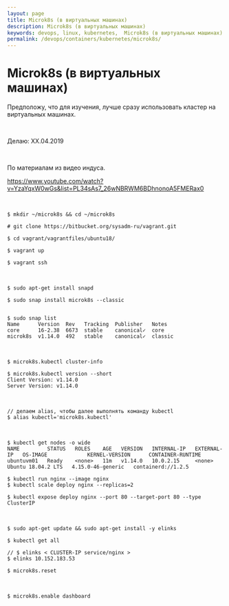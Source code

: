 ```yaml
---
layout: page
title: Microk8s (в виртуальных машинах)
description: Microk8s (в виртуальных машинах)
keywords: devops, linux, kubernetes,  Microk8s (в виртуальных машинах)
permalink: /devops/containers/kubernetes/microk8s/
---
```


# Microk8s (в виртуальных машинах)

Предположу, что для изучения, лучше сразу использовать кластер на виртуальных машинах.

<br/>

Делаю: XX.04.2019

<br/>

По материалам из видео индуса.

https://www.youtube.com/watch?v=YzaYqxW0wGs&list=PL34sAs7_26wNBRWM6BDhnonoA5FMERax0

<br/>

    $ mkdir ~/microk8s && cd ~/microk8s

    # git clone https://bitbucket.org/sysadm-ru/vagrant.git

    $ cd vagrant/vagrantfiles/ubuntu18/

    $ vagrant up

    $ vagrant ssh

<br/>

    $ sudo apt-get install snapd

    $ sudo snap install microk8s --classic


    $ sudo snap list
    Name      Version  Rev   Tracking  Publisher   Notes
    core      16-2.38  6673  stable    canonical✓  core
    microk8s  v1.14.0  492   stable    canonical✓  classic

<br/>

    $ microk8s.kubectl cluster-info

    $ microk8s.kubectl version --short
    Client Version: v1.14.0
    Server Version: v1.14.0

<br/>

    // делаем alias, чтобы далее выполнять команду kubectl
    $ alias kubectl='microk8s.kubectl'

<br/>

    $ kubectl get nodes -o wide
    NAME         STATUS   ROLES    AGE   VERSION   INTERNAL-IP   EXTERNAL-IP   OS-IMAGE             KERNEL-VERSION      CONTAINER-RUNTIME
    ubuntuvm01   Ready    <none>   11m   v1.14.0   10.0.2.15     <none>        Ubuntu 18.04.2 LTS   4.15.0-46-generic   containerd://1.2.5

    $ kubectl run nginx --image nginx
    $ kubectl scale deploy nginx --replicas=2

    $ kubectl expose deploy nginx --port 80 --target-port 80 --type ClusterIP

<br/>

    $ sudo apt-get update && sudo apt-get install -y elinks

    $ kubectl get all

    // $ elinks < CLUSTER-IP service/nginx >
    $ elinks 10.152.183.53

    $ microk8s.reset

<br/>

    $ microk8s.enable dashboard
